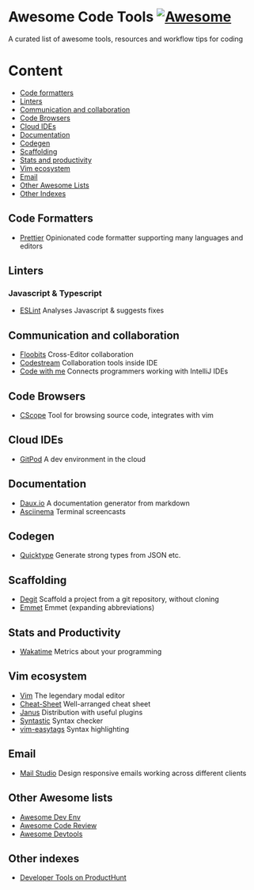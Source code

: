 # Awesome Code Tools [![Awesome](https://cdn.rawgit.com/sindresorhus/awesome/d7305f38d29fed78fa85652e3a63e154dd8e8829/media/badge.svg)](https://github.com/sindresorhus/awesome)

A curated list of awesome tools, resources and workflow tips for coding

# Content
- [Code formatters](#code-formatters)
- [Linters](#linters)
- [Communication and collaboration](#communiction-and-collaboration)
- [Code Browsers](#code-browsers)
- [Cloud IDEs](#cloud-ides)
- [Documentation](#documentation)
- [Codegen](#codegen)
- [Scaffolding](#scaffolding)
- [Stats and productivity](#stats-and-productivity)
- [Vim ecosystem](#vim-ecosystem)
- [Email](#email)
- [Other Awesome Lists](#other-awesome-lists)
- [Other Indexes](#other-indexes)

## Code Formatters
- [Prettier](https://prettier.io) Opinionated code formatter supporting many languages and editors

## Linters
### Javascript & Typescript
- [ESLint](https://eslint.org/) Analyses Javascript & suggests fixes

## Communication and collaboration
- [Floobits](https://floobits.com/) Cross-Editor collaboration
- [Codestream](https://www.codestream.com/) Collaboration tools inside IDE
- [Code with me](https://plugins.jetbrains.com/plugin/14896-code-with-me) Connects programmers working with IntelliJ IDEs

## Code Browsers
- [CScope](http://cscope.sourceforge.net/) Tool for browsing source code, integrates with vim

## Cloud IDEs
- [GitPod](https://www.gitpod.io/) A dev environment in the cloud

## Documentation
- [Daux.io](http://daux.io/) A documentation generator from markdown
- [Asciinema](https://asciinema.org) Terminal screencasts

## Codegen
- [Quicktype](https://github.com/quicktype/quicktype) Generate strong types from JSON etc.

## Scaffolding
- [Degit](https://github.com/Rich-Harris/degit) Scaffold a project from a git repository, without cloning
- [Emmet](https://emmet.io/) Emmet (expanding abbreviations)

## Stats and Productivity
- [Wakatime](https://wakatime.com) Metrics about your programming

## Vim ecosystem
- [Vim](https://vim.org) The legendary modal editor
- [Cheat-Sheet](https://vim.rtorr.com) Well-arranged cheat sheet
- [Janus](https://github.com/carlhuda/janus) Distribution with useful plugins
- [Syntastic](https://github.com/vim-syntastic/syntastic) Syntax checker
- [vim-easytags](https://github.com/xolox/vim-easytags) Syntax highlighting

## Email
- [Mail Studio](https://mailstudio.app) Design responsive emails working across different clients

## Other Awesome lists
- [Awesome Dev Env](https://github.com/jondot/awesome-devenv)
- [Awesome Code Review](https://github.com/joho/awesome-code-review)
- [Awesome Devtools](https://github.com/moimikey/awesome-devtools)

## Other indexes
- [Developer Tools on ProductHunt](https://www.producthunt.com/topics/developer-tools)
